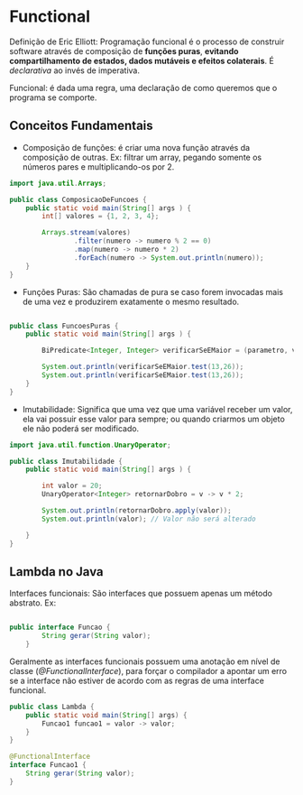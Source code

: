 # Functional

Definição de Eric Elliott: Programação funcional é o processo de construir software através de composição de **funções puras**, **evitando compartilhamento de estados, dados mutáveis e efeitos colaterais**. É *declarativa* ao invés de imperativa.

Funcional: é dada uma regra, uma declaração de como queremos que o programa se comporte.

## Conceitos Fundamentais

* Composição de funções: é criar uma nova função através da composição de outras. Ex: filtrar um array, pegando somente os números pares e multiplicando-os por 2.

```java
import java.util.Arrays;

public class ComposicaoDeFuncoes {
    public static void main(String[] args ) {
        int[] valores = {1, 2, 3, 4};

        Arrays.stream(valores)
                .filter(numero -> numero % 2 == 0)
                .map(numero -> numero * 2)
                .forEach(numero -> System.out.println(numero));
    }
}

```

* Funções Puras: São chamadas de pura se caso forem invocadas mais de uma vez e produzirem exatamente o mesmo resultado. 

```java

public class FuncoesPuras {
    public static void main(String[] args ) {

        BiPredicate<Integer, Integer> verificarSeEMaior = (parametro, valorComparacao) -> parametro > valorComparacao;

        System.out.println(verificarSeEMaior.test(13,26));
        System.out.println(verificarSeEMaior.test(13,26));
    }
}

```

* Imutabilidade: Significa que uma vez que uma variável receber um valor, ela vai possuir esse valor para sempre; ou quando criarmos um objeto ele não poderá ser modificado.

```java
import java.util.function.UnaryOperator;

public class Imutabilidade {
    public static void main(String[] args ) {

        int valor = 20;
        UnaryOperator<Integer> retornarDobro = v -> v * 2;

        System.out.println(retornarDobro.apply(valor));
        System.out.println(valor); // Valor não será alterado

    }
}

```

## Lambda no Java

Interfaces funcionais: São interfaces que possuem apenas um método abstrato. Ex:

```java

public interface Funcao {
        String gerar(String valor);
    }

```

Geralmente as interfaces funcionais possuem uma anotação em nível de classe (*@FunctionalInterface*), para forçar o compilador a apontar um erro se a interface não estiver de acordo com as regras de uma interface funcional.

```java
public class Lambda {
    public static void main(String[] args) {
        Funcao1 funcao1 = valor -> valor;
    }
}

@FunctionalInterface
interface Funcao1 {
    String gerar(String valor);
}
```